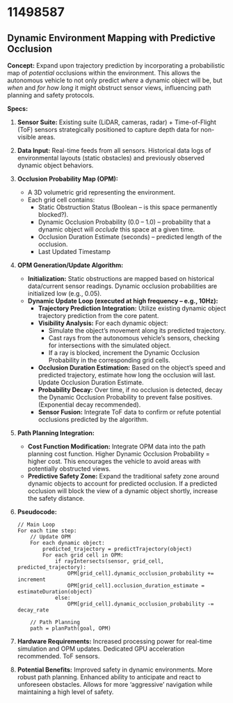 # 11498587

## Dynamic Environment Mapping with Predictive Occlusion

**Concept:** Expand upon trajectory prediction by incorporating a probabilistic map of *potential* occlusions within the environment. This allows the autonomous vehicle to not only predict *where* a dynamic object will be, but *when* and *for how long* it might obstruct sensor views, influencing path planning and safety protocols.

**Specs:**

1.  **Sensor Suite:** Existing suite (LiDAR, cameras, radar) + Time-of-Flight (ToF) sensors strategically positioned to capture depth data for non-visible areas.
2.  **Data Input:** Real-time feeds from all sensors. Historical data logs of environmental layouts (static obstacles) and previously observed dynamic object behaviors.
3.  **Occlusion Probability Map (OPM):**
    *   A 3D volumetric grid representing the environment.
    *   Each grid cell contains:
        *   Static Obstruction Status (Boolean – is this space permanently blocked?).
        *   Dynamic Occlusion Probability (0.0 – 1.0) – probability that a dynamic object will *occlude* this space at a given time.
        *   Occlusion Duration Estimate (seconds) – predicted length of the occlusion.
        *   Last Updated Timestamp
4.  **OPM Generation/Update Algorithm:**
    *   **Initialization:** Static obstructions are mapped based on historical data/current sensor readings. Dynamic occlusion probabilities are initialized low (e.g., 0.05).
    *   **Dynamic Update Loop (executed at high frequency – e.g., 10Hz):**
        *   **Trajectory Prediction Integration:** Utilize existing dynamic object trajectory prediction from the core patent.
        *   **Visibility Analysis:** For each dynamic object:
            *   Simulate the object’s movement along its predicted trajectory.
            *   Cast rays from the autonomous vehicle’s sensors, checking for intersections with the simulated object.
            *   If a ray is blocked, increment the Dynamic Occlusion Probability in the corresponding grid cells.
        *   **Occlusion Duration Estimation:** Based on the object’s speed and predicted trajectory, estimate how long the occlusion will last. Update Occlusion Duration Estimate.
        *   **Probability Decay:** Over time, if no occlusion is detected, decay the Dynamic Occlusion Probability to prevent false positives. (Exponential decay recommended).
        *   **Sensor Fusion:** Integrate ToF data to confirm or refute potential occlusions predicted by the algorithm.
5.  **Path Planning Integration:**
    *   **Cost Function Modification:** Integrate OPM data into the path planning cost function. Higher Dynamic Occlusion Probability = higher cost. This encourages the vehicle to avoid areas with potentially obstructed views.
    *   **Predictive Safety Zone:** Expand the traditional safety zone around dynamic objects to account for predicted occlusion. If a predicted occlusion will block the view of a dynamic object shortly, increase the safety distance.
6.  **Pseudocode:**

    ```
    // Main Loop
    For each time step:
        // Update OPM
        For each dynamic object:
            predicted_trajectory = predictTrajectory(object)
            For each grid cell in OPM:
                if rayIntersects(sensor, grid_cell, predicted_trajectory):
                    OPM[grid_cell].dynamic_occlusion_probability += increment
                    OPM[grid_cell].occlusion_duration_estimate = estimateDuration(object)
                else:
                    OPM[grid_cell].dynamic_occlusion_probability -= decay_rate

        // Path Planning
        path = planPath(goal, OPM)
    ```

7.  **Hardware Requirements:** Increased processing power for real-time simulation and OPM updates. Dedicated GPU acceleration recommended. ToF sensors.
8.  **Potential Benefits:** Improved safety in dynamic environments. More robust path planning. Enhanced ability to anticipate and react to unforeseen obstacles. Allows for more ‘aggressive’ navigation while maintaining a high level of safety.
